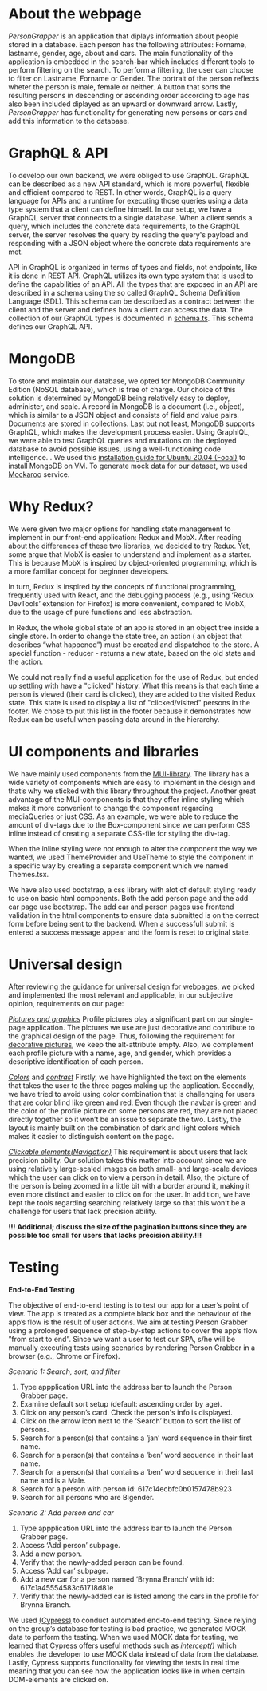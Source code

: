 # About the webpage
_PersonGrapper_ is an application that diplays information about people stored in a database. Each person has the following attributes: Forname, lastname, gender, age, about and cars. The main functionality of the application is embedded in the search-bar which includes different tools to perform filtering on the search. To perform a filtering, the user can choose to filter on Lastname, Forname or Gender. The portrait of the person reflects wheter the person is male, female or neither. A button that sorts the resulting persons in descending or ascending order according to age has also been included diplayed as an upward or downward arrow. Lastly, _PersonGrapper_ has functionality for generating new persons or cars and add this information to the database. 


# GraphQL & API

To develop our own backend, we were obliged to use GraphQL. GraphQL can be described as a new API standard, which is more powerful, flexible and efficient compared to REST. In other words, GraphQL is a query language for APIs and a runtime for executing those queries using a data type system that a client can define himself. In our setup, we have a GraphQL server that connects to a single database. When a client sends a query, which includes the concrete data requirements, to the GraphQL server, the server resolves the query by reading the query's payload and responding with a JSON object where the concrete data requirements are met.

API in GraphQL is organized in terms of types and fields, not endpoints, like it is done in REST API. GraphQL utilizes its own type system that is used to define the capabilities of an API. All the types that are exposed in an API are described in a schema using the so called GraphQL Schema Definition Language (SDL). This schema can be described as a contract between the client and the server and defines how a client can access the data. The collection of our GraphQL types is documented in [schema.ts](https://gitlab.stud.idi.ntnu.no/it2810-h21/team-43/persongrabber/-/blob/master/backend/graphql/schema/schema.ts). This schema defines our GraphQL API.

# MongoDB

To store and maintain our database, we opted for MongoDB Community Edition (NoSQL database), which is free of charge. Our choice of this solution is determined by MongoDB being relatively easy to deploy, administer, and scale. A record in MongoDB is a document (i.e., object), which is similar to a JSON object and consists of field and value pairs. Documents are stored in collections. Last but not least, MongoDB supports GraphQL, which makes the development process easier. Using GraphiQL, we were able to test GraphQL queries and mutations on the deployed database to avoid possible issues, using a well-functioning code intelligence. . We used this [installation guide for Ubuntu 20.04 (Focal)](https://docs.mongodb.com/manual/tutorial/install-mongodb-on-ubuntu/) to install MongoDB on VM. To generate mock data for our dataset, we used [Mockaroo](https://mockaroo.com/) service.

# Why Redux?
We were given two major options for handling state management to implement in our front-end application: Redux and MobX. After reading about the differences of these two libraries, we decided to try Redux. Yet, some argue that MobX is easier to understand and implement as a starter. This is because MobX is inspired by object-oriented programming, which is a more familiar concept for beginner developers.

In turn, Redux is inspired by the concepts of functional programming, frequently used with React, and the debugging process (e.g., using ‘Redux DevTools’ extension for Firefox) is more convenient, compared to MobX, due to the usage of pure functions and less abstraction.

In Redux, the whole global state of an app is stored in an object tree inside a single store. In order to change the state tree, an action ( an object that describes “what happened”) must be created and dispatched to the store. A special function - reducer - returns a new state, based on the old state and the action.

We could not really find a useful application for the use of Redux, but ended up settling with have a "clicked" history. What this means is that each time a person is viewed (their card is clicked), they are added to the visited Redux state. This state is used to display a list of "clicked/visited" persons in the footer. We chose to put this list in the footer because it demonstrates how Redux can be useful when passing data around in the hierarchy.

# UI components and libraries
We have mainly used components from the [MUI-library](https://mui.com/). The library has a wide variety of components which are easy to implement in the design and that’s why we sticked with this library throughout the project. Another great advantage of the MUI-components is that they offer inline styling which makes it more convenient to change the component regarding mediaQueries or just CSS. As an example, we were able to reduce the amount of div-tags due to the Box-component since we can perform CSS inline instead of creating a separate CSS-file for styling the div-tag.

When the inline styling were not enough to alter the component the way we wanted, we used ThemeProvider and UseTheme to style the component in a specific way by creating a separate component which we named Themes.tsx.

We have also used bootstrap, a css library with alot of default styling ready to use on basic html components. Both the add person page and the add car page use bootstrap. The add car and person pages use frontend validation in the html components to ensure data submitted is on the correct form before being sent to the backend. When a successfull submit is entered a success message appear and the form is reset to original state.

# Universal design
After reviewing the [guidance for universal design for webpages](https://www.uutilsynet.no/nettsteder/losningsforslag-nettsider/36), we picked and implemented the most relevant and applicable, in our subjective opinion, requirements on our page:

[_Pictures and graphics_](https://www.uutilsynet.no/regelverk/bilder-og-grafikk/205)
Profile pictures play a significant part on our single-page application. The pictures we use are just decorative and contribute to the graphical design of the page. Thus, following the requirement for [decorative pictures](https://www.uutilsynet.no/regelverk/bilder-og-grafikk/205), we keep the alt-attribute empty. Also, we complement each profile picture with a name, age, and gender, which provides a descriptive identification of each person.

[_Colors_](https://www.uutilsynet.no/regelverk/bruk-av-farger/206) and [_contrast_](https://www.uutilsynet.no/wcag-standarden/kontrast/48)
Firstly, we have highlighted the text on the elements that takes the user to the three pages making up the application. Secondly, we have tried to avoid using color combination that is challenging for users that are color blind like green and red. Even though the navbar is green and the color of the profile picture on some persons are red, they are not placed directly together so it won’t be an issue to separate the two. Lastly, the layout is mainly built on the combination of dark and light colors which makes it easier to distinguish content on the page.

[_Clickable elements(Navigation)_](https://www.uutilsynet.no/regelverk/klikkeflate-navigasjon/211)
This requirement is about users that lack precision ability. Our solution takes this matter into account since we are using relatively large-scaled images on both small- and large-scale devices which the user can click on to view a person in detail. Also, the picture of the person is being zoomed in a little bit with a border around it, making it even more distinct and easier to click on for the user. In addition, we have kept the tools regarding searching relatively large so that this won’t be a challenge for users that lack precision ability.

**!!! Additional; discuss the size of the pagination buttons since they are possible too small for users that lacks precision ability.!!!**


# Testing

**End-to-End Testing**

The objective of end-to-end testing is to test our app for a user’s point of view. The app is treated as a complete black box and the behaviour of the app’s flow is the result of user actions. We aim at testing Person Grabber using a prolonged sequence of step-by-step actions to cover the app’s flow ”from start to end”. Since we want a user to test our SPA, s/he will be manually executing tests using scenarios by rendering Person Grabber in a browser (e.g., Chrome or Firefox).

_Scenario 1: Search, sort, and filter_
1. Type appplication URL into the address bar to launch the Person Grabber page.
2. Examine default sort setup (default: ascending order by age).
3. Click on any person’s card. Check the person's info is displayed.
4. Click on the arrow icon next to the ‘Search’ button to sort the list of persons.
5. Search for a person(s) that contains a ‘jan’ word sequence in their first name.
6. Search for a person(s) that contains a ‘ben’ word sequence in their last name.
7. Search for a person(s) that contains a ‘ben’ word sequence in their last name and is a Male.
8. Search for a person with person id: 617c14ecbfc0b0157478b923
9. Search for all persons who are Bigender.

_Scenario 2: Add person and car_
1. Type appplication URL into the address bar to launch the Person Grabber page.
2. Access ‘Add person’ subpage.
3. Add a new person.
4. Verify that the newly-added person can be found.
5. Access ‘Add car’ subpage.
6. Add a new car for a person named ‘Brynna Branch’ with id: 617c1a45554583c61718d81e
7. Verify that the newly-added car is listed among the cars in the profile for Brynna Branch.

We used [(Cypress)](https://www.cypress.io/) to conduct automated end-to-end testing. Since relying on the group’s database for testing is bad practice, we generated MOCK data to perform the testing. When we used MOCK data for testing, we learned that Cypress offers useful methods such as _intercept()_ which enables the developer to use MOCK data instead of data from the database. Lastly, Cypress supports functionality for viewing the tests in real time meaning that you can see how the application looks like in when certain DOM-elements are clicked on.
